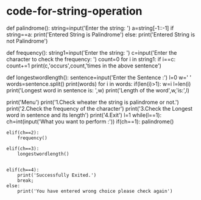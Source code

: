 # code-for-string-operation
def palindrome():
    string=input('Enter the string: ')
    a=string[-1::-1]
    if string==a:
        print('Entered String is Palindrome')
    else:
        print('Entered String is not Palindrome')


def frequency():
    string1=input('Enter the string: ')
    c=input('Enter the character to check the frequency: ')
    count=0
    for i in string1:
        if i==c:
            count+=1
    print(c,'occurs',count,'times in the above sentence')



def longestwordlength():
    sentence=input('Enter the Sentence :')
    l=0
    w=' '
    words=sentence.split()
    print(words)
    for i in words:
        if(len(i)>1):
            w=i
            l=len(i)
    print('Longest word in sentence is: ',w)
    print('Length of the word',w,'is:',l)


print('Menu')
print('1.Check wheater the string is palindrome or not.')
print('2.Check the frequency of the character') 
print('3.Check the Longest word in sentence and its length')
print('4.Exit')
l=1
while(l==1):
    ch=int(input('What you want to perform :'))
    if(ch==1):
        palindrome()
        
    elif(ch==2):
        frequency()
        
    elif(ch==3):
        longestwordlength()
        
   
    elif(ch==4):
        print('Successfully Exited.')
        break;
    else:
        print('You have entered wrong choice please check again')






